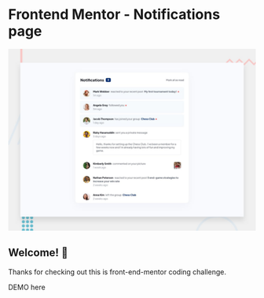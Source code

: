# Frontend Mentor - Notifications page

![Design preview for the Notifications page coding challenge](./design/desktop-preview.jpg)

## Welcome! 👋

Thanks for checking out this is front-end-mentor coding challenge.

DEMO here
